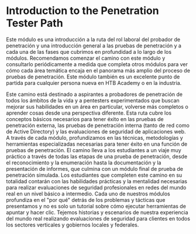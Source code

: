 # Introduction to the Penetration Tester Path

Este módulo es una introducción a la ruta del rol laboral del probador de penetración y una introducción general a las pruebas de penetración y a cada una de las fases que cubrimos en profundidad a lo largo de los módulos. Recomendamos comenzar el camino con este módulo y consultarlo periódicamente a medida que completa otros módulos para ver cómo cada área temática encaja en el panorama más amplio del proceso de pruebas de penetración. Este módulo también es un excelente punto de partida para cualquier persona nueva en HTB Academy o en la industria.

Este camino está destinado a aspirantes a probadores de penetración de todos los ámbitos de la vida y a pentesters experimentados que buscan mejorar sus habilidades en un área en particular, volverse más completos o aprender cosas desde una perspectiva diferente. Esta ruta cubre los conceptos básicos necesarios para tener éxito en las pruebas de penetración externa, las pruebas de penetración interna (tanto de red como de Active Directory) y las evaluaciones de seguridad de aplicaciones web. A través de cada módulo, profundizamos en las técnicas, metodologías y herramientas especializadas necesarias para tener éxito en una función de pruebas de penetración. El camino lleva a los estudiantes a un viaje muy práctico a través de todas las etapas de una prueba de penetración, desde el reconocimiento y la enumeración hasta la documentación y la presentación de informes, que culmina con un módulo final de prueba de penetración simulada. Los estudiantes que completen este camino en su totalidad contarán con las habilidades prácticas y la mentalidad necesarias para realizar evaluaciones de seguridad profesionales en redes del mundo real en un nivel básico a intermedio. Cada uno de nuestros módulos profundiza en el "por qué" detrás de los problemas y tácticas que presentamos y no es solo un tutorial sobre cómo ejecutar herramientas de apuntar y hacer clic. Tejemos historias y escenarios de nuestra experiencia del mundo real realizando evaluaciones de seguridad para clientes en todos los sectores verticales y gobiernos locales y federales.